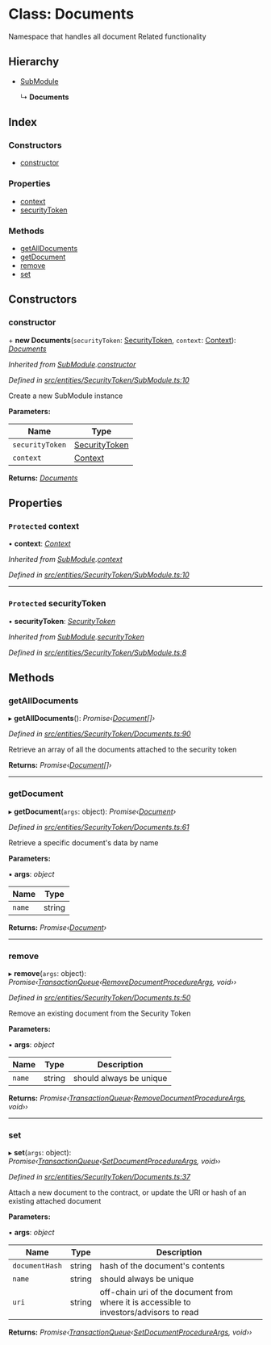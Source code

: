 # Class: Documents

Namespace that handles all document Related functionality

## Hierarchy

* [SubModule](_entities_securitytoken_submodule_.submodule.md)

  ↳ **Documents**

## Index

### Constructors

* [constructor](_entities_securitytoken_documents_.documents.md#constructor)

### Properties

* [context](_entities_securitytoken_documents_.documents.md#protected-context)
* [securityToken](_entities_securitytoken_documents_.documents.md#protected-securitytoken)

### Methods

* [getAllDocuments](_entities_securitytoken_documents_.documents.md#getalldocuments)
* [getDocument](_entities_securitytoken_documents_.documents.md#getdocument)
* [remove](_entities_securitytoken_documents_.documents.md#remove)
* [set](_entities_securitytoken_documents_.documents.md#set)

## Constructors

###  constructor

\+ **new Documents**(`securityToken`: [SecurityToken](_entities_securitytoken_securitytoken_.securitytoken.md), `context`: [Context](_context_.context.md)): *[Documents](_entities_securitytoken_documents_.documents.md)*

*Inherited from [SubModule](_entities_securitytoken_submodule_.submodule.md).[constructor](_entities_securitytoken_submodule_.submodule.md#constructor)*

*Defined in [src/entities/SecurityToken/SubModule.ts:10](https://github.com/PolymathNetwork/polymath-sdk/blob/45453ad/src/entities/SecurityToken/SubModule.ts#L10)*

Create a new SubModule instance

**Parameters:**

Name | Type |
------ | ------ |
`securityToken` | [SecurityToken](_entities_securitytoken_securitytoken_.securitytoken.md) |
`context` | [Context](_context_.context.md) |

**Returns:** *[Documents](_entities_securitytoken_documents_.documents.md)*

## Properties

### `Protected` context

• **context**: *[Context](_context_.context.md)*

*Inherited from [SubModule](_entities_securitytoken_submodule_.submodule.md).[context](_entities_securitytoken_submodule_.submodule.md#protected-context)*

*Defined in [src/entities/SecurityToken/SubModule.ts:10](https://github.com/PolymathNetwork/polymath-sdk/blob/45453ad/src/entities/SecurityToken/SubModule.ts#L10)*

___

### `Protected` securityToken

• **securityToken**: *[SecurityToken](_entities_securitytoken_securitytoken_.securitytoken.md)*

*Inherited from [SubModule](_entities_securitytoken_submodule_.submodule.md).[securityToken](_entities_securitytoken_submodule_.submodule.md#protected-securitytoken)*

*Defined in [src/entities/SecurityToken/SubModule.ts:8](https://github.com/PolymathNetwork/polymath-sdk/blob/45453ad/src/entities/SecurityToken/SubModule.ts#L8)*

## Methods

###  getAllDocuments

▸ **getAllDocuments**(): *Promise‹[Document](../interfaces/_entities_securitytoken_documents_.document.md)[]›*

*Defined in [src/entities/SecurityToken/Documents.ts:90](https://github.com/PolymathNetwork/polymath-sdk/blob/45453ad/src/entities/SecurityToken/Documents.ts#L90)*

Retrieve an array of all the documents attached to the security token

**Returns:** *Promise‹[Document](../interfaces/_entities_securitytoken_documents_.document.md)[]›*

___

###  getDocument

▸ **getDocument**(`args`: object): *Promise‹[Document](../interfaces/_entities_securitytoken_documents_.document.md)›*

*Defined in [src/entities/SecurityToken/Documents.ts:61](https://github.com/PolymathNetwork/polymath-sdk/blob/45453ad/src/entities/SecurityToken/Documents.ts#L61)*

Retrieve a specific document's data by name

**Parameters:**

▪ **args**: *object*

Name | Type |
------ | ------ |
`name` | string |

**Returns:** *Promise‹[Document](../interfaces/_entities_securitytoken_documents_.document.md)›*

___

###  remove

▸ **remove**(`args`: object): *Promise‹[TransactionQueue](_entities_transactionqueue_.transactionqueue.md)‹[RemoveDocumentProcedureArgs](../interfaces/_types_index_.removedocumentprocedureargs.md), void››*

*Defined in [src/entities/SecurityToken/Documents.ts:50](https://github.com/PolymathNetwork/polymath-sdk/blob/45453ad/src/entities/SecurityToken/Documents.ts#L50)*

Remove an existing document from the Security Token

**Parameters:**

▪ **args**: *object*

Name | Type | Description |
------ | ------ | ------ |
`name` | string | should always be unique  |

**Returns:** *Promise‹[TransactionQueue](_entities_transactionqueue_.transactionqueue.md)‹[RemoveDocumentProcedureArgs](../interfaces/_types_index_.removedocumentprocedureargs.md), void››*

___

###  set

▸ **set**(`args`: object): *Promise‹[TransactionQueue](_entities_transactionqueue_.transactionqueue.md)‹[SetDocumentProcedureArgs](../interfaces/_types_index_.setdocumentprocedureargs.md), void››*

*Defined in [src/entities/SecurityToken/Documents.ts:37](https://github.com/PolymathNetwork/polymath-sdk/blob/45453ad/src/entities/SecurityToken/Documents.ts#L37)*

Attach a new document to the contract, or update the URI or hash of an existing attached document

**Parameters:**

▪ **args**: *object*

Name | Type | Description |
------ | ------ | ------ |
`documentHash` | string | hash of the document's contents  |
`name` | string | should always be unique |
`uri` | string | off-chain uri of the document from where it is accessible to investors/advisors to read |

**Returns:** *Promise‹[TransactionQueue](_entities_transactionqueue_.transactionqueue.md)‹[SetDocumentProcedureArgs](../interfaces/_types_index_.setdocumentprocedureargs.md), void››*
